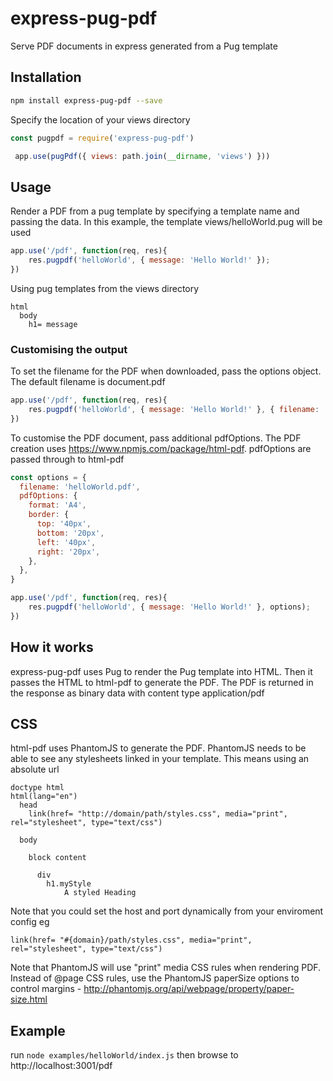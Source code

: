 # express-pug-pdf

Serve PDF documents in express generated from a Pug template

## Installation
```bash
npm install express-pug-pdf --save
```

Specify the location of your views directory
```javascript
const pugpdf = require('express-pug-pdf')

 app.use(pugPdf({ views: path.join(__dirname, 'views') }))
```

## Usage
Render a PDF from a pug template by specifying a template name and passing the data. In this example, the template views/helloWorld.pug will be used

```javascript
app.use('/pdf', function(req, res){
    res.pugpdf('helloWorld', { message: 'Hello World!' });
})
```

Using pug templates from the views directory

```jade
html
  body
    h1= message
```

### Customising the output
To set the filename for the PDF when downloaded, pass the options object. The default filename is document.pdf

```javascript
app.use('/pdf', function(req, res){
    res.pugpdf('helloWorld', { message: 'Hello World!' }, { filename: 'helloWorld.pdf' });
})
```

To customise the PDF document, pass additional pdfOptions. The PDF creation uses https://www.npmjs.com/package/html-pdf.
pdfOptions are passed through to html-pdf

```javascript
const options = {
  filename: 'helloWorld.pdf',
  pdfOptions: {
    format: 'A4',
    border: {
      top: '40px',
      bottom: '20px',
      left: '40px',
      right: '20px',
    },
  },
}

app.use('/pdf', function(req, res){
    res.pugpdf('helloWorld', { message: 'Hello World!' }, options);
})
```


## How it works
express-pug-pdf uses Pug to render the Pug template into HTML. Then it passes the HTML to html-pdf to generate the PDF.
The PDF is returned in the response as binary data with content type application/pdf

## CSS
html-pdf uses PhantomJS to generate the PDF. PhantomJS needs to be able to see any stylesheets linked in your template.
This means using an absolute url

```jade
doctype html
html(lang="en")
  head
    link(href= "http://domain/path/styles.css", media="print", rel="stylesheet", type="text/css")

  body

    block content

      div
        h1.myStyle
            A styled Heading
```

Note that you could set the host and port dynamically from your enviroment config eg

```jade
link(href= "#{domain}/path/styles.css", media="print", rel="stylesheet", type="text/css")
```

Note that PhantomJS will use "print" media CSS rules when rendering PDF. Instead of @page CSS rules, use the PhantomJS paperSize
options to control margins - http://phantomjs.org/api/webpage/property/paper-size.html

## Example
run `node examples/helloWorld/index.js` then browse to http://localhost:3001/pdf
